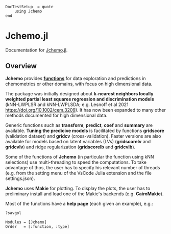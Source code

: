 ```@meta
DocTestSetup  = quote
    using Jchemo
end
```

# Jchemo.jl

Documentation for [Jchemo.jl](https://github.com/mlesnoff/Jchemo.jl).

## Overview

**Jchemo** provides [**functions**](https://github.com/mlesnoff/Jchemo.jl/blob/master/docs/src/domains.md) 
for data exploration and predictions in chemometrics or other domains, with focus on high dimensional data. 

The package was initially designed about **k-nearest neighbors locally weighted partial least squares regression 
and discrimination models** (kNN-LWPLSR and kNN-LWPLSDA; e.g. Lesnoff et al 2021 https://doi.org/10.1002/cem.3209).
It has now been expanded to many other methods documented for high dimensional data. 

Generic functions such as **transform**, **predict**, **coef** and **summary** are available. 
**Tuning the predicive models** is facilitated by functions **gridscore** (validation dataset) and 
**gridcv** (cross-validation). Faster versions are also available for models based on latent variables (LVs) 
(**gridscorelv** and **gridcvlv**) and ridge regularization (**gridscorelb** and **gridcvlb**).

Some of the functions of **Jchemo** (in particular the function using kNN selections) use multi-threading 
to speed the computations. To take advantage of thos, the user has to specify his relevant number 
of threads (e.g. from the setting menu of the VsCode Julia extension and the file settings.json).

**Jchemo** uses **Makie** for plotting. To display the plots, the user has to preliminary install and load one 
of the Makie's backends (e.g. **CairoMakie**). 

Most of the functions have a **help page** (each given an example), e.g.:

```julia
?savgol
```

```@autodocs
Modules = [Jchemo]
Order   = [:function, :type]
```

